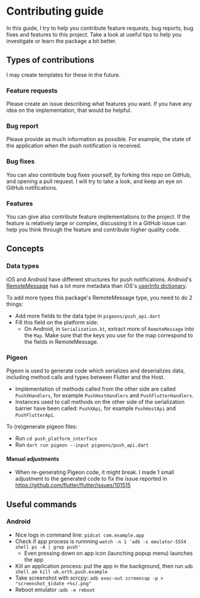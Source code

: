 # Contributing guide

In this guide, I try to help you contribute feature requests, bug reports, bug fixes and features to this project. Take a look at useful tips to help you investigate or learn the package a bit better.

## Types of contributions

I may create templates for these in the future.

### Feature requests

Please create an issue describing what features you want. If you have any idea on the implementation, that would be helpful.

### Bug report

Please provide as much information as possible. For example, the state of the application when the push notification is received.

### Bug fixes

You can also contribute bug fixes yourself, by forking this repo on GitHub, and opening a pull request. I will try to take a look, and keep an eye on GitHub notifications.

### Features

You can give also contribute feature implementations to the project. If the feature is relatively large or complex, discussing it in a GitHub issue can help you think through the feature and contribute higher quality code.

## Concepts

### Data types

iOS and Android have different structures for push notifications.
Android's [RemoteMessage](https://firebase.google.com/docs/reference/android/com/google/firebase/messaging/RemoteMessage)
has a lot more metadata than iOS's [userInfo dictionary](https://developer.apple.com/documentation/uikit/uiapplicationdelegate/1623013-application).

To add more types this package's RemoteMessage type, you need to do 2 things:
- Add more fields to the data type in `pigeons/push_api.dart`
- Fill this field on the platform side:
  - On Android, in `Serialization.kt`, extract more of `RemoteMessage` into the `Map`. Make sure that the keys you use for the map correspond to the fields in RemoteMessage.

### Pigeon

Pigeon is used to generate code which serializes and deserializes data, including method calls and types between Flutter and the Host.
- Implementation of methods called from the other side are called `PushXHandlers`, for example `PushHostHandlers` and `PushFlutterHandlers`.
- Instances used to call methods on the other side of the serialization barrier have been called: `PushXApi`, for example `PushHostApi` and `PushFlutterApi`.

To (re)generate pigeon files:
- Run `cd push_platform_interface`
- Run `dart run pigeon --input pigeons/push_api.dart`

#### Manual adjustments
- When re-generating Pigeon code, it might break. I made 1 small adjustment to the generated code to fix the issue reported in https://github.com/flutter/flutter/issues/101515

## Useful commands

### Android

- Nice logs in command line: `pidcat com.example.app`
- Check if app process is runnning `watch -n 1 'adb -s emulator-5554 shell ps -A | grep push'`
  - Even pressing down on app icon (launching popup menu) launches the app
- Kill an application process: put the app in the background, then run `adb shell am kill uk.orth.push.example`
- Take screenshot with scrcpy: `adb exec-out screencap -p > "screenshot_$(date +%s).png"`
- Reboot emulator :`adb -e reboot`